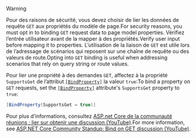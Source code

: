 > [!WARNING]
> <span data-ttu-id="df435-101">Pour des raisons de sécurité, vous devez choisir de lier les données de requête `GET` aux propriétés du modèle de page.</span><span class="sxs-lookup"><span data-stu-id="df435-101">For security reasons, you must opt in to binding `GET` request data to page model properties.</span></span> <span data-ttu-id="df435-102">Vérifiez l’entrée utilisateur avant de la mapper à des propriétés.</span><span class="sxs-lookup"><span data-stu-id="df435-102">Verify user input before mapping it to properties.</span></span> <span data-ttu-id="df435-103">L’utilisation de la liaison de `GET` est utile lors de l’adressage de scénarios qui reposent sur une chaîne de requête ou des valeurs de route.</span><span class="sxs-lookup"><span data-stu-id="df435-103">Opting into `GET` binding is useful when addressing scenarios that rely on query string or route values.</span></span>
>
> <span data-ttu-id="df435-104">Pour lier une propriété à des demandes `GET`, affectez à la propriété `SupportsGet` de l’attribut [`[BindProperty]`](xref:Microsoft.AspNetCore.Mvc.BindPropertyAttribute) la valeur `true`:</span><span class="sxs-lookup"><span data-stu-id="df435-104">To bind a property on `GET` requests, set the [`[BindProperty]`](xref:Microsoft.AspNetCore.Mvc.BindPropertyAttribute) attribute's `SupportsGet` property to `true`:</span></span>
>
> ```csharp
> [BindProperty(SupportsGet = true)]
> ```
>
> <span data-ttu-id="df435-105">Pour plus d’informations, consultez [ASP.net Core de la communauté réunions : lier sur obtenir une discussion (YouTube)](https://www.youtube.com/watch?v=p7iHB9V-KVU&feature=youtu.be&t=54m27s).</span><span class="sxs-lookup"><span data-stu-id="df435-105">For more information, see [ASP.NET Core Community Standup: Bind on GET discussion (YouTube)](https://www.youtube.com/watch?v=p7iHB9V-KVU&feature=youtu.be&t=54m27s).</span></span>
